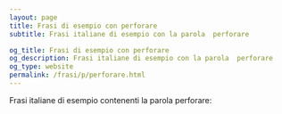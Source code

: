 ```yaml
---
layout: page
title: Frasi di esempio con perforare 
subtitle: Frasi italiane di esempio con la parola  perforare

og_title: Frasi di esempio con perforare 
og_description: Frasi italiane di esempio con la parola  perforare
og_type: website
permalink: /frasi/p/perforare.html
---
```


Frasi italiane di esempio contenenti la parola perforare:


